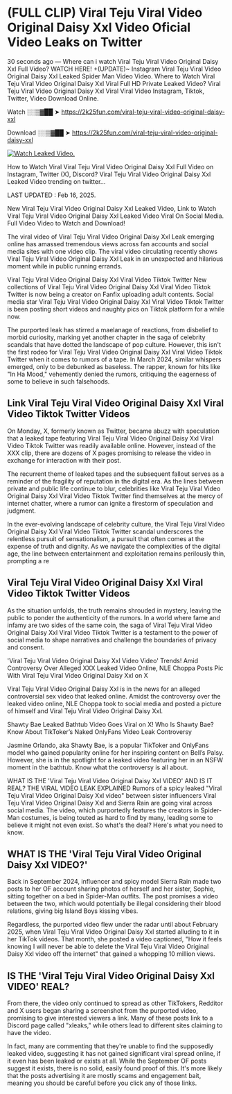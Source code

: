 # (FULL CLIP) Viral Teju Viral Video Original Daisy Xxl Video Oficial Video Leaks on Twitter

30 seconds ago — Where can i watch Viral Teju Viral Video Original Daisy Xxl Full Video? WATCH HERE! +(UPDATE)~ Instagram Viral Teju Viral Video Original Daisy Xxl Leaked Spider Man Video Video. Where to Watch Viral Teju Viral Video Original Daisy Xxl Viral Full HD Private Leaked Video? Viral Teju Viral Video Original Daisy Xxl Viral Viral Video Instagram, Tiktok, Twitter, Video Download Online.

Watch ░░▒▓██ ➤ https://2k25fun.com/viral-teju-viral-video-original-daisy-xxl

Download ░░▒▓██ ➤ https://2k25fun.com/viral-teju-viral-video-original-daisy-xxl

[![Watch Leaked Video.](https://miro.medium.com/v2/resize:fit:828/format:webp/1*cilzJN44JGOrTw9NJCrNHA.gif "Watch Leaked Video")](https://2k25fun.com/viral-teju-viral-video-original-daisy-xxl)

How to Watch Viral Viral Teju Viral Video Original Daisy Xxl Full Video on Instagram, Twitter (X), Discord? Viral Teju Viral Video Original Daisy Xxl Leaked Video trending on twitter...

LAST UPDATED : Feb 16, 2025.

New Viral Teju Viral Video Original Daisy Xxl Leaked Video, Link to Watch Viral Teju Viral Video Original Daisy Xxl Leaked Video Viral On Social Media. Full Video Video to Watch and Download!

The viral video of Viral Teju Viral Video Original Daisy Xxl Leak emerging online has amassed tremendous views across fan accounts and social media sites with one video clip. The viral video circulating recently shows Viral Teju Viral Video Original Daisy Xxl Leak in an unexpected and hilarious moment while in public running errands.

Viral Teju Viral Video Original Daisy Xxl Viral Video Tiktok Twitter New collections of Viral Teju Viral Video Original Daisy Xxl Viral Video Tiktok Twitter is now being a creator on Fanfix uploading adult contents. Social media star Viral Teju Viral Video Original Daisy Xxl Viral Video Tiktok Twitter is been posting short videos and naughty pics on Tiktok platform for a while now.

The purported leak has stirred a maelanage of reactions, from disbelief to morbid curiosity, marking yet another chapter in the saga of celebrity scandals that have dotted the landscape of pop culture. However, this isn't the first rodeo for Viral Teju Viral Video Original Daisy Xxl Viral Video Tiktok Twitter when it comes to rumors of a tape. In March 2024, similar whispers emerged, only to be debunked as baseless. The rapper, known for hits like "In Ha Mood," vehemently denied the rumors, critiquing the eagerness of some to believe in such falsehoods.

## Link Viral Teju Viral Video Original Daisy Xxl Viral Video Tiktok Twitter Videos

On Monday, X, formerly known as Twitter, became abuzz with speculation that a leaked tape featuring Viral Teju Viral Video Original Daisy Xxl Viral Video Tiktok Twitter was readily available online. However, instead of the XXX clip, there are dozens of X pages promising to release the video in exchange for interaction with their post.

The recurrent theme of leaked tapes and the subsequent fallout serves as a reminder of the fragility of reputation in the digital era. As the lines between private and public life continue to blur, celebrities like Viral Teju Viral Video Original Daisy Xxl Viral Video Tiktok Twitter find themselves at the mercy of internet chatter, where a rumor can ignite a firestorm of speculation and judgment.

In the ever-evolving landscape of celebrity culture, the Viral Teju Viral Video Original Daisy Xxl Viral Video Tiktok Twitter scandal underscores the relentless pursuit of sensationalism, a pursuit that often comes at the expense of truth and dignity. As we navigate the complexities of the digital age, the line between entertainment and exploitation remains perilously thin, prompting a re

##  Viral Teju Viral Video Original Daisy Xxl Viral Video Tiktok Twitter Videos

As the situation unfolds, the truth remains shrouded in mystery, leaving the public to ponder the authenticity of the rumors. In a world where fame and infamy are two sides of the same coin, the saga of Viral Teju Viral Video Original Daisy Xxl Viral Video Tiktok Twitter is a testament to the power of social media to shape narratives and challenge the boundaries of privacy and consent.

'Viral Teju Viral Video Original Daisy Xxl Video Video' Trends! Amid Controversy Over Alleged XXX Leaked Video Online, NLE Choppa Posts Pic With Viral Teju Viral Video Original Daisy Xxl on X

Viral Teju Viral Video Original Daisy Xxl is in the news for an alleged controversial sex video that leaked online. Amidst the controversy over the leaked video online, NLE Choppa took to social media and posted a picture of himself and Viral Teju Viral Video Original Daisy Xxl.

Shawty Bae Leaked Bathtub Video Goes Viral on X! Who Is Shawty Bae? Know About TikToker’s Naked OnlyFans Video Leak Controversy

Jasmine Orlando, aka Shawty Bae, is a popular TikToker and OnlyFans model who gained popularity online for her inspiring content on Bell’s Palsy. However, she is in the spotlight for a leaked video featuring her in an NSFW moment in the bathtub. Know what the controversy is all about.

WHAT IS THE 'Viral Teju Viral Video Original Daisy Xxl VIDEO' AND IS IT REAL? THE VIRAL VIDEO LEAK EXPLAINED Rumors of a spicy leaked "Viral Teju Viral Video Original Daisy Xxl video" between sister influencers Viral Teju Viral Video Original Daisy Xxl and Sierra Rain are going viral across social media. The video, which purportedly features the creators in Spider-Man costumes, is being touted as hard to find by many, leading some to believe it might not even exist. So what's the deal? Here's what you need to know.

## WHAT IS THE 'Viral Teju Viral Video Original Daisy Xxl VIDEO?'

Back in September 2024, influencer and spicy model Sierra Rain made two posts to her OF account sharing photos of herself and her sister, Sophie, sitting together on a bed in Spider-Man outfits. The post promises a video between the two, which would potentially be illegal considering their blood relations, giving big Island Boys kissing vibes.

Regardless, the purported video flew under the radar until about February 2025, when Viral Teju Viral Video Original Daisy Xxl started alluding to it in her TikTok videos. That month, she posted a video captioned, "How it feels knowing I will never be able to delete the Viral Teju Viral Video Original Daisy Xxl video off the internet" that gained a whopping 10 million views.

## IS THE 'Viral Teju Viral Video Original Daisy Xxl VIDEO' REAL?

From there, the video only continued to spread as other TikTokers, Redditor and X users began sharing a screenshot from the purported video, promising to give interested viewers a link. Many of these posts link to a Discord page called "xleaks," while others lead to different sites claiming to have the video.

In fact, many are commenting that they're unable to find the supposedly leaked video, suggesting it has not gained significant viral spread online, if it even has been leaked or exists at all. While the September OF posts suggest it exists, there is no solid, easily found proof of this. It's more likely that the posts advertising it are mostly scams and engagement bait, meaning you should be careful before you click any of those links.